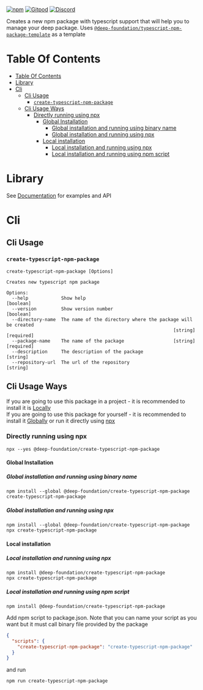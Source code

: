 [![npm](https://img.shields.io/npm/v/@deep-foundation/create-typescript-npm-package.svg)](https://www.npmjs.com/package/@deep-foundation/create-typescript-npm-package)
[![Gitpod](https://img.shields.io/badge/Gitpod-ready--to--code-blue?logo=gitpod)](https://gitpod.io/#https://github.com/deep-foundation/create-typescript-npm-package) 
[![Discord](https://badgen.net/badge/icon/discord?icon=discord&label&color=purple)](https://discord.gg/deep-foundation)

Creates a new npm package with typescript support that will help you to manage your deep package. Uses [`@deep-foundation/typescript-npm-package-template`](https://github.com/deep-foundation/typescript-npm-package-template) as a template

# Table Of Contents
<!-- TABLE_OF_CONTENTS_START -->
- [Table Of Contents](#table-of-contents)
- [Library](#library)
- [Cli](#cli)
  * [Cli Usage](#cli-usage)
    + [`create-typescript-npm-package`](#create-typescript-npm-package)
  * [Cli Usage Ways](#cli-usage-ways)
    + [Directly running using npx](#directly-running-using-npx)
      - [Global Installation](#global-installation)
        * [Global installation and running using binary name](#global-installation-and-running-using-binary-name)
        * [Global installation and running using npx](#global-installation-and-running-using-npx)
      - [Local installation](#local-installation)
        * [Local installation and running using npx](#local-installation-and-running-using-npx)
        * [Local installation and running using npm script](#local-installation-and-running-using-npm-script)
<!-- TABLE_OF_CONTENTS_END -->

# Library
See [Documentation] for examples and API

# Cli
## Cli Usage
<!-- CLI_HELP_START -->

### `create-typescript-npm-package`
```
create-typescript-npm-package [Options]

Creates new typescript npm package

Options:
  --help            Show help                                          [boolean]
  --version         Show version number                                [boolean]
  --directory-name  The name of the directory where the package will be created
                                                             [string] [required]
  --package-name    The name of the package                  [string] [required]
  --description     The description of the package                      [string]
  --repository-url  The url of the repository                           [string]
```
<!-- CLI_HELP_END -->

## Cli Usage Ways
<!-- CLI_USAGE_WAYS_START -->
If you are going to use this package in a project - it is recommended to install it is [Locally](#local-installation)  
If you are going to use this package for yourself - it is recommended to install it [Globally](#global-installation) or run it directly using [npx](#directly-running-using-npx)
### Directly running using npx
```shell
npx --yes @deep-foundation/create-typescript-npm-package
```

#### Global Installation
##### Global installation and running using binary name
```shell
npm install --global @deep-foundation/create-typescript-npm-package
create-typescript-npm-package
```

##### Global installation and running using npx
```shell
npm install --global @deep-foundation/create-typescript-npm-package
npx create-typescript-npm-package
```

#### Local installation

##### Local installation and running using npx
```shell
npm install @deep-foundation/create-typescript-npm-package
npx create-typescript-npm-package
```

##### Local installation and running using npm script
```shell
npm install @deep-foundation/create-typescript-npm-package
```
Add npm script to package.json. Note that you can name  your script as you want but it must call binary file provided by the package
```json
{
  "scripts": {
    "create-typescript-npm-package": "create-typescript-npm-package"
  }
}
```
and run
```shell
npm run create-typescript-npm-package
```
<!-- CLI_USAGE_WAYS_END -->

[Documentation]: https://deep-foundation.github.io/create-typescript-npm-package/

